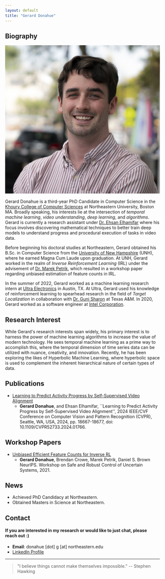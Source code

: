 ```yaml
---
layout: default
title: "Gerard Donahue"
---
```


## Biography
<img class="profile-picture" src="headshot.JPG">

Gerard Donahue is a third-year PhD Candidate in Computer Science in the [Khoury College of Computer Sciences](https://www.khoury.northeastern.edu) at Northeastern University, Boston MA. Broadly speaking, his interests lie at the intersection of *temporal machine learning*, *video understanding*, *deep learning*, and *algorithms*. Gerard is currently a research assistant under [Dr. Ehsan Elhamifar](https://www.ccs.neu.edu/home/eelhami/) where his focus involves discovering mathematical techniques to better train deep models to understand progress and procedural execution of tasks in video data.

Before beginning his doctoral studies at Northeastern, Gerard obtained his B.Sc. in Computer Science from the [University of New Hampshire](https://www.unh.edu) (UNH), where he earned Magna Cum Laude upon graduation. At UNH, Gerard worked in the realm of *Inverse Reinforcement Learning* (IRL) under the advisement of [Dr. Marek Petrik](http://marek.petrik.us/), which resulted in a workshop paper regarding unbiased estimation of feature counts in IRL.

In the summer of 2022, Gerard worked as a machine learning research intern at [Ultra Electronics](https://www.ultra.group) in Austin, TX. At Ultra, Gerard used his knowledge of reinforcement learning to spearhead research in the field of *Target Localization* in collaboration with [Dr. Guni Sharon](https://people.engr.tamu.edu/guni/index.html) at Texas A&M. In 2020, Gerard worked as a software engineer at [Intel Corporation](https://www.intel.com/content/www/us/en/homepage.html).

## Research Interest

While Gerard's research interests span widely, his primary interest is to harness the power of machine learning algorithms to increase the value of modern technology. He sees temporal machine learning as a prime way to accomplish this, where the temporal dimension of time series data can be utilized with nuance, creativity, and innovation. Recently, he has been exploring the likes of Hyperbolic Machine Learning, where hyperbolic space is used to complement the inherent hierarchical nature of certain types of data.

## Publications
- [Learning to Predict Activity Progress by Self-Supervised Video Alignment](https://ieeexplore.ieee.org/document/10658249)
    - **Gerard Donahue**, and Ehsan Elhamifar, ``Learning to Predict Activity Progress by Self-Supervised Video Alignment'', 2024 IEEE/CVF Conference on Computer Vision and Pattern Recognition (CVPR), Seattle, WA, USA, 2024, pp. 18667-18677, doi: 10.1109/CVPR52733.2024.01766.

## Workshop Papers

- [Unbiased Efficient Feature Counts for Inverse RL](neurips-2020.pdf)
    - **Gerard Donahue**, Brendan Crowe, Marek Petrik, Daniel S. Brown NeurIPS. Workshop on Safe and Robust Control of Uncertain Systems, 2021.

## News
- Achieved PhD Candidacy at Northeastern.
- Obtained Masters in Science at Northeastern.


## Contact
#### If you are interested in my research or would like to just chat, please reach out :)
* **Email**: donahue [dot] g [at] northeastern.edu
* [LinkedIn Profile](https://www.linkedin.com/in/gerard-donahue-ml)


***
> "I believe things cannot make themselves impossible."
> -- Stephen Hawking

<br/><br/>